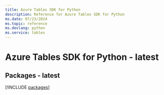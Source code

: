 ```yaml
---
title: Azure Tables SDK for Python
description: Reference for Azure Tables SDK for Python
ms.date: 07/23/2024
ms.topic: reference
ms.devlang: python
ms.service: tables
---
```

# Azure Tables SDK for Python - latest
## Packages - latest
[!INCLUDE [packages](tables-index.md)]
